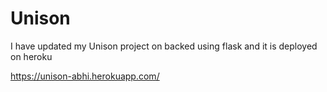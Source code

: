 # Unison
I have updated my Unison project on backed using flask and it is deployed on heroku

https://unison-abhi.herokuapp.com/
